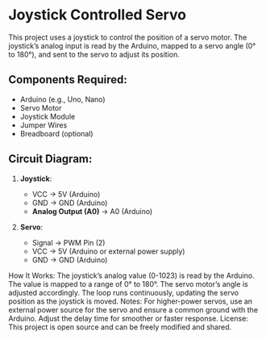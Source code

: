 # Joystick Controlled Servo

This project uses a joystick to control the position of a servo motor. The joystick’s analog input is read by the Arduino, mapped to a servo angle (0° to 180°), and sent to the servo to adjust its position.

## Components Required:
- Arduino (e.g., Uno, Nano)
- Servo Motor
- Joystick Module
- Jumper Wires
- Breadboard (optional)

## Circuit Diagram:
1. **Joystick**:
   - VCC → 5V (Arduino)
   - GND → GND (Arduino)
   - **Analog Output (A0)** → A0 (Arduino)

2. **Servo**:
   - Signal → PWM Pin (2)
   - VCC → 5V (Arduino or external power supply)
   - GND → GND (Arduino)

How It Works:
The joystick’s analog value (0-1023) is read by the Arduino.
The value is mapped to a range of 0° to 180°.
The servo motor’s angle is adjusted accordingly.
The loop runs continuously, updating the servo position as the joystick is moved.
Notes:
For higher-power servos, use an external power source for the servo and ensure a common ground with the Arduino.
Adjust the delay time for smoother or faster response.
License:
This project is open source and can be freely modified and shared.











